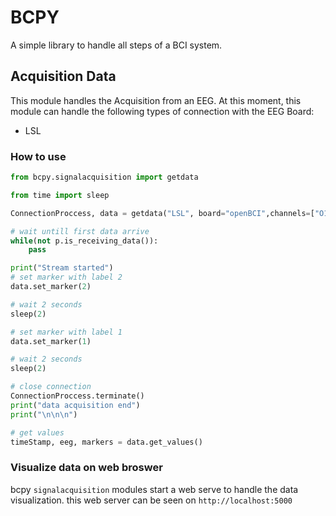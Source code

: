 # BCPY

A simple library to handle all steps of a BCI system.

## Acquisition Data

This module handles the Acquisition from an EEG. At this moment, this module can handle the following types of connection with the EEG Board:

- LSL

### How to use

``` python
from bcpy.signalacquisition import getdata

from time import sleep

ConnectionProccess, data = getdata("LSL", board="openBCI",channels=["O1", "O2", "Oz"])

# wait untill first data arrive
while(not p.is_receiving_data()):
    pass

print("Stream started")
# set marker with label 2
data.set_marker(2)

# wait 2 seconds
sleep(2)

# set marker with label 1
data.set_marker(1)

# wait 2 seconds
sleep(2)

# close connection
ConnectionProccess.terminate()
print("data acquisition end")
print("\n\n\n")

# get values
timeStamp, eeg, markers = data.get_values()
```

### Visualize data on web broswer

bcpy `signalacquisition` modules start a web serve to handle the data visualization. this web server can be seen on `http://localhost:5000`